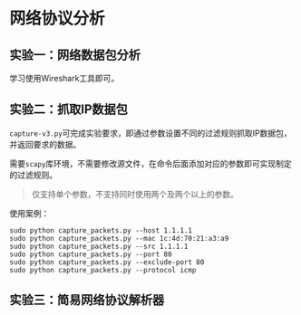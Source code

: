 # 网络协议分析
## 实验一：网络数据包分析
学习使用Wireshark工具即可。

## 实验二：抓取IP数据包
`capture-v3.py`可完成实验要求，即通过参数设置不同的过滤规则抓取IP数据包，并返回要求的数据。

需要`scapy`库环境，不需要修改源文件，在命令后面添加对应的参数即可实现制定的过滤规则。

> 仅支持单个参数，不支持同时使用两个及两个以上的参数。

使用案例：

```shell
sudo python capture_packets.py --host 1.1.1.1
sudo python capture_packets.py --mac 1c:4d:70:21:a3:a9
sudo python capture_packets.py --src 1.1.1.1
sudo python capture_packets.py --port 80
sudo python capture_packets.py --exclude-port 80
sudo python capture_packets.py --protocol icmp
```

## 实验三：简易网络协议解析器